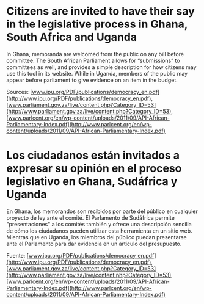 # Citizens are invited to have their say in the legislative process in Ghana, South Africa and Uganda

In Ghana, memoranda are welcomed from the public on any bill before committee.  The South African Parliament allows for “submissions” to committees as well, and provides a simple description for how citizens may use this tool in its website. While in Uganda, members of the public may appear before parliament to give evidence on an item in the budget.

Sources: [www.ipu.org/PDF/publications/democracy_en.pdf](http://www.ipu.org/PDF/publications/democracy_en.pdf), [www.parliament.gov.za/live/content.php?Category_ID=53](http://www.parliament.gov.za/live/content.php?Category_ID=53), [www.parlcent.org/en/wp-content/uploads/2011/09/API-African-Parliamentary-Index.pdf](http://www.parlcent.org/en/wp-content/uploads/2011/09/API-African-Parliamentary-Index.pdf)

# Los ciudadanos están invitados a expresar su opinión en el proceso legislativo en Ghana, Sudáfrica y Uganda

En Ghana, los memorandos son recibidos por parte del público en cualquier proyecto de ley ante el comité. El Parlamento de Sudáfrica permite "presentaciones" a los comités también y ofrece una descripción sencilla de cómo los ciudadanos pueden utilizar esta herramienta en un sitio web. Mientras que en Uganda, los miembros del público puedan presentarse ante el Parlamento para dar evidencia en un articulo del presupuesto.

Fuente: [www.ipu.org/PDF/publications/democracy_en.pdf](http://www.ipu.org/PDF/publications/democracy_en.pdf), [www.parliament.gov.za/live/content.php?Category_ID=53](http://www.parliament.gov.za/live/content.php?Category_ID=53), [www.parlcent.org/en/wp-content/uploads/2011/09/API-African-Parliamentary-Index.pdf](http://www.parlcent.org/en/wp-content/uploads/2011/09/API-African-Parliamentary-Index.pdf)
